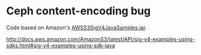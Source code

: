 Ceph content-encoding bug
=========================

Code based on Amazon's [AWSS3SigV4JavaSamples.jar](https://s3.amazonaws.com/aws-java-sdk/samples/AWSS3SigV4JavaSamples.jar).

http://docs.aws.amazon.com/AmazonS3/latest/API/sig-v4-examples-using-sdks.html#sig-v4-examples-using-sdk-java

